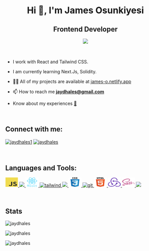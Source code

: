<h1 align="center">Hi 👋, I'm James Osunkiyesi</h1>
<h2 align="center">Frontend Developer</h2>

<p align="center"><img src="https://profile-counter.glitch.me/jaydhales/count.svg" height="25" /></p>

<br/>

- I work with React and Tailwind CSS.

- I am currently learning Next.Js, Solidity.

- 👨‍💻 All of my projects are available at [james-o.netlify.app](https://james-o.netlify.app)

- 📫 How to reach me **jaydhales@gmail.com**

- Know about my experiences [📄](https://drive.google.com/file/d/1nE-wE9TxMBdnN8KWJ0b8oWHlTLXlOuZd/view?usp=sharing)

<br/>
<h2 align="left">Connect with me:</h2>
<p align="left" >
<a href="https://twitter.com/jaydhales1" target="blank"><img align="center" src="https://raw.githubusercontent.com/rahuldkjain/github-profile-readme-generator/master/src/images/icons/Social/twitter.svg" alt="jaydhales1" height="30" width="40" /></a>
<a href="https://linkedin.com/in/jaydhales" target="blank"><img align="center" src="https://raw.githubusercontent.com/rahuldkjain/github-profile-readme-generator/master/src/images/icons/Social/linked-in-alt.svg" alt="jaydhales" height="30" width="40" /></a>
</p>

<br/>

<h2 align="left">Languages and Tools:</h2>
<p align="left">
<a href="https://developer.mozilla.org/en-US/docs/Web/JavaScript" target="_blank" rel="noreferrer"> <img src="https://raw.githubusercontent.com/devicons/devicon/master/icons/javascript/javascript-original.svg" alt="javascript" width="40" height="30"/> </a>
<a href="https://www.w3schools.com/css/" target="_blank" rel="noreferrer"> <img src="https://raw.githubusercontent.com/danielcranney/readme-generator/main/public/icons/skills/typescript-colored.svg" height="30" /> </a>
<a href="https://reactjs.org/" target="_blank" rel="noreferrer"> <img src="https://raw.githubusercontent.com/devicons/devicon/master/icons/react/react-original-wordmark.svg" alt="react" width="40" height="30"/> </a>
<a href="https://tailwindcss.com/" target="_blank" rel="noreferrer"> <img src="https://www.vectorlogo.zone/logos/tailwindcss/tailwindcss-icon.svg" alt="tailwind" width="40" height="30"/> </a> 
<a href="https://www.w3schools.com/css/" target="_blank" rel="noreferrer"> <img src="https://raw.githubusercontent.com/danielcranney/readme-generator/main/public/icons/skills/nextjs-colored.svg" height="30" /> </a>
<a href="https://www.w3schools.com/css/" target="_blank" rel="noreferrer"> <img src="https://raw.githubusercontent.com/devicons/devicon/master/icons/css3/css3-original-wordmark.svg" alt="css3" width="40" height="30"/> </a>
<a href="https://git-scm.com/" target="_blank" rel="noreferrer"> <img src="https://www.vectorlogo.zone/logos/git-scm/git-scm-icon.svg" alt="git" width="40" height="30"/> </a>
<a href="https://www.w3.org/html/" target="_blank" rel="noreferrer"> <img src="https://raw.githubusercontent.com/devicons/devicon/master/icons/html5/html5-original-wordmark.svg" alt="html5" width="40" height="30"/> </a>
<a href="https://redux.js.org" target="_blank" rel="noreferrer"> <img src="https://raw.githubusercontent.com/devicons/devicon/master/icons/redux/redux-original.svg" alt="redux" width="40" height="30"/> </a> 
<a href="https://sass-lang.com" target="_blank" rel="noreferrer"> <img src="https://raw.githubusercontent.com/devicons/devicon/master/icons/sass/sass-original.svg" alt="sass" width="40" height="30"/> </a>
<a href="https://www.w3schools.com/css/" target="_blank" rel="noreferrer"> <img src="https://res.cloudinary.com/practicaldev/image/fetch/s--uJjgTz8I--/c_limit%2Cf_auto%2Cfl_progressive%2Cq_auto%2Cw_880/https://dev-to-uploads.s3.amazonaws.com/uploads/articles/8k73hi03ck8mnm830xpu.png" height="30" /> </a>

</p>

<br/>

<h2 align="left">Stats</h2>
<p><img src="https://github-readme-stats.vercel.app/api/top-langs?username=jaydhales&show_icons=true&locale=en&layout=compact" alt="jaydhales" /></p>

<p><img src="https://github-readme-stats.vercel.app/api?username=jaydhales&show_icons=true&locale=en" alt="jaydhales" /></p>

<p><img src="https://github-readme-streak-stats.herokuapp.com/?user=jaydhales&" alt="jaydhales" /></p>
